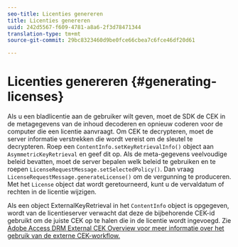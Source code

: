 ```yaml
---
seo-title: Licenties genereren
title: Licenties genereren
uuid: 242d5567-f609-4781-a8a6-2f3d78471344
translation-type: tm+mt
source-git-commit: 29bc8323460d9be0fce66cbea7c6fce46df20d61

---
```



# Licenties genereren {#generating-licenses}

Als u een bladlicentie aan de gebruiker wilt geven, moet de SDK de CEK in de metagegevens van de inhoud decoderen en opnieuw coderen voor de computer die een licentie aanvraagt. Om CEK te decrypteren, moet de server informatie verstrekken die wordt vereist om de sleutel te decrypteren. Roep een `ContentInfo.setKeyRetrievalInfo()` object aan `AsymmetricKeyRetrieval` en geef dit op. Als de meta-gegevens veelvoudige beleid bevatten, moet de server bepalen welk beleid te gebruiken en te roepen `LicenseRequestMessage.setSelectedPolicy()`. Dan vraag `LicenseRequestMessage.generateLicense()` om de vergunning te produceren. Met het `License` object dat wordt geretourneerd, kunt u de vervaldatum of rechten in de licentie wijzigen.

Als een object ExternalKeyRetrieval in het `ContentInfo` object is opgegeven, wordt van de licentieserver verwacht dat deze de bijbehorende CEK-id gebruikt om de juiste CEK op te halen die in de licentie wordt ingevoegd. Zie [Adobe Access DRM External CEK Overview voor meer informatie over het gebruik van de externe CEK-workflow.](../../../aaxs-drm-xkey-mgmt/aaxs-drm-using-external-cek-overview.md)
